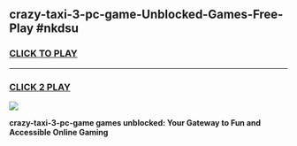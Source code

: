 
## crazy-taxi-3-pc-game-Unblocked-Games-Free-Play #nkdsu
<h3>
<a href="https://us.freeplayer.one?title=crazy-taxi-3-pc-game&ref=9M">CLICK TO PLAY</a></h3>
<hr>

<h3>
<a href="https://us.freeplayer.one?title=crazy-taxi-3-pc-game&ref=9M">CLICK 2 PLAY</a>
  
</h3>

<a href="https://us.freeplayer.one?title=crazy-taxi-3-pc-game&ref=9M"><img src="https://clearcache.store/games.png"></a>


**crazy-taxi-3-pc-game games unblocked: Your Gateway to Fun and Accessible Online Gaming**
